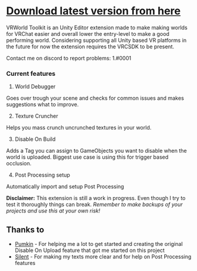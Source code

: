 # [Download latest version from here](https://github.com/SudoOne/VRWorldToolkit/releases)

VRWorld Toolkit is an Unity Editor extension made to make making worlds for VRChat easier and overall lower the entry-level to make a good performing world. Considering supporting all Unity based VR platforms in the future for now the extension requires the VRCSDK to be present.

Contact me on discord to report problems: 1.#0001

### Current features

1. World Debugger

Goes over trough your scene and checks for common issues and makes suggestions what to improve.

2. Texture Cruncher

Helps you mass crunch uncrunched textures in your world.

3. Disable On Build

Adds a Tag you can assign to GameObjects you want to disable when the world is uploaded. Biggest use case is using this for trigger based occlusion.

4. Post Processing setup

Automatically import and setup Post Processing

**Disclaimer:** This extension is still a work in progress. Even though I try to test it thoroughly things can break. *Remember to make backups of your projects and use this at your own risk!*

## Thanks to

* [Pumkin](https://github.com/rurre/PumkinsAvatarTools) - For helping me a lot to get started and creating the original Disable On Upload feature that got me started on this project
* [Silent](http://s-ilent.gitlab.io/index.html) - For making my texts more clear and for help on Post Processing features
